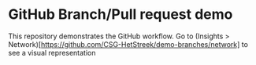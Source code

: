 # GitHub Branch/Pull request demo
This repository demonstrates the GitHub workflow. Go to (Insights > Network)[https://github.com/CSG-HetStreek/demo-branches/network] to see a visual representation
